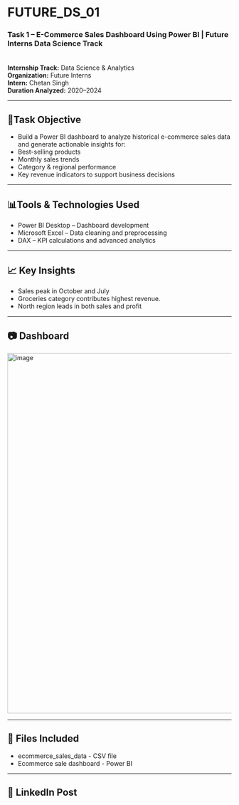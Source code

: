 # FUTURE_DS_01
<h3>Task 1 – E-Commerce Sales Dashboard Using Power BI | Future Interns Data Science Track <br><br></h3>
<b>Internship Track:</b> Data Science & Analytics<br>
<b>Organization:</b>  Future Interns<br>
<b>Intern:</b>  Chetan Singh<br>
<b>Duration Analyzed:</b>  2020–2024<br>
<hr>
<h2>📌Task Objective<br></h2>
<ul>
<li>Build a Power BI dashboard to analyze historical e-commerce sales data and generate actionable insights for:<br></li>
<li>Best-selling products<br></li>
<li>Monthly sales trends<br></li>
<li>Category & regional performance<br></li>
<li>Key revenue indicators to support business decisions<br></li>
</ul>
<hr>
<h2>📊Tools & Technologies Used<br></h2>
<ul>
<li>Power BI Desktop – Dashboard development<br></li>
<li>Microsoft Excel – Data cleaning and preprocessing<br></li>
<li>DAX – KPI calculations and advanced analytics<br></li>
</ul>
<hr>

<h2>📈 Key Insights<br></h2>
<ul>
<li>Sales peak in October and July<br></li>
<li>Groceries category contributes highest revenue.<br></li>
<li>North region leads in both sales and profit<br></li>
</ul>
<hr>
<h2>📷 Dashboard</h2>
<img width="1439" height="810" alt="image" src="https://github.com/user-attachments/assets/c11d759d-94e8-43bf-a1e8-c99e43ed0260" />
<hr>
<h2>📄 Files Included</h2>
<ul>
  <li> ecommerce_sales_data - CSV file</li>
  <li> Ecommerce sale dashboard - Power BI</li>
</ul>
<hr>
<h2>🔗 LinkedIn Post</h2>
